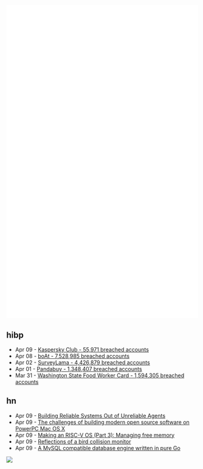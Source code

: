 ![Metrics](https://raw.githubusercontent.com/phixion/phixion/master/metrics.svg)

## hibp

<!--
for https://github.com/phixion/phixion/blob/main/.github/workflows/feeds.yml
-->
<!--START_SECTION:haveibeenpwnd-->
- Apr 09 - [Kaspersky Club - 55,971 breached accounts](https://haveibeenpwned.com/PwnedWebsites#KasperskyClub)
- Apr 08 - [boAt - 7,528,985 breached accounts](https://haveibeenpwned.com/PwnedWebsites#boAt)
- Apr 02 - [SurveyLama - 4,426,879 breached accounts](https://haveibeenpwned.com/PwnedWebsites#SurveyLama)
- Apr 01 - [Pandabuy - 1,348,407 breached accounts](https://haveibeenpwned.com/PwnedWebsites#Pandabuy)
- Mar 31 - [Washington State Food Worker Card - 1,594,305 breached accounts](https://haveibeenpwned.com/PwnedWebsites#WashingtonStateFoodWorkerCard)
<!--END_SECTION:haveibeenpwnd-->

## hn

<!--
for https://github.com/phixion/phixion/blob/main/.github/workflows/feeds.yml
-->
<!--START_SECTION:hn-->
- Apr 09 - [Building Reliable Systems Out of Unreliable Agents](https://www.rainforestqa.com/blog/building-reliable-systems-out-of-unreliable-agents)
- Apr 09 - [The challenges of building modern open source software on PowerPC Mac OS X](http://www.netbsd.org/~nia/tigersrc/)
- Apr 09 - [Making an RISC-V OS (Part 3): Managing free memory](https://traxys.me/riscv_os_buddy.html)
- Apr 09 - [Reflections of a bird collision monitor](https://www.audubon.org/es/node/149317)
- Apr 09 - [A MySQL compatible database engine written in pure Go](https://github.com/dolthub/go-mysql-server)
<!--END_SECTION:hn-->

<!--
for https://yhype.me
-->
![](https://hit.yhype.me/github/profile?user_id=13013670)

